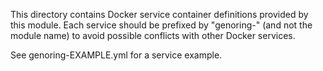 This directory contains Docker service container definitions provided by this
module. Each service should be prefixed by "genoring-" (and not the module name)
to avoid possible conflicts with other Docker services.

See genoring-EXAMPLE.yml for a service example.
